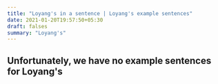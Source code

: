 ```yaml
---
title: "Loyang's in a sentence | Loyang's example sentences"
date: 2021-01-20T19:57:50+05:30
draft: falses
summary: "Loyang's"
---
```

## Unfortunately, we have no example sentences for Loyang's                 
